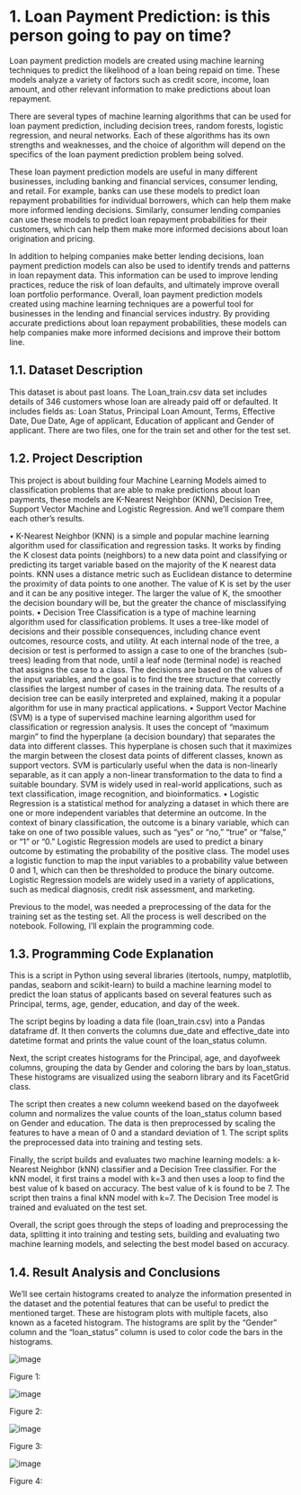 # 1. Loan Payment Prediction: is this person going to pay on time?

Loan payment prediction models are created using machine learning techniques to predict the likelihood of a loan being repaid on time. These models analyze a variety of factors such as credit score, income, loan amount, and other relevant information to make predictions about loan repayment.

There are several types of machine learning algorithms that can be used for loan payment prediction, including decision trees, random forests, logistic regression, and neural networks. Each of these algorithms has its own strengths and weaknesses, and the choice of algorithm will depend on the specifics of the loan payment prediction problem being solved.

These loan payment prediction models are useful in many different businesses, including banking and financial services, consumer lending, and retail. For example, banks can use these models to predict loan repayment probabilities for individual borrowers, which can help them make more informed lending decisions. Similarly, consumer lending companies can use these models to predict loan repayment probabilities for their customers, which can help them make more informed decisions about loan origination and pricing.

In addition to helping companies make better lending decisions, loan payment prediction models can also be used to identify trends and patterns in loan repayment data. This information can be used to improve lending practices, reduce the risk of loan defaults, and ultimately improve overall loan portfolio performance.
Overall, loan payment prediction models created using machine learning techniques are a powerful tool for businesses in the lending and financial services industry. By providing accurate predictions about loan repayment probabilities, these models can help companies make more informed decisions and improve their bottom line.

## 1.1. Dataset Description

This dataset is about past loans. The Loan_train.csv data set includes details of 346 customers whose loan are already paid off or defaulted. It includes fields as: Loan Status, Principal Loan Amount, Terms, Effective Date, Due Date, Age of applicant, Education of applicant and Gender of applicant. There are two files, one for the train set and other for the test set.

## 1.2. Project Description

This project is about building four Machine Learning Models aimed to classification problems that are able to make predictions about loan payments, these models are K-Nearest Neighbor (KNN), Decision Tree, Support Vector Machine and Logistic Regression. And we’ll compare them each other’s results.

•	K-Nearest Neighbor (KNN) is a simple and popular machine learning algorithm used for classification and regression tasks. It works by finding the K closest data points (neighbors) to a new data point and classifying or predicting its target variable based on the majority of the K nearest data points. KNN uses a distance metric such as Euclidean distance to determine the proximity of data points to one another. The value of K is set by the user and it can be any positive integer. The larger the value of K, the smoother the decision boundary will be, but the greater the chance of misclassifying points.
•	Decision Tree Classification is a type of machine learning algorithm used for classification problems. It uses a tree-like model of decisions and their possible consequences, including chance event outcomes, resource costs, and utility. At each internal node of the tree, a decision or test is performed to assign a case to one of the branches (sub-trees) leading from that node, until a leaf node (terminal node) is reached that assigns the case to a class. The decisions are based on the values of the input variables, and the goal is to find the tree structure that correctly classifies the largest number of cases in the training data. The results of a decision tree can be easily interpreted and explained, making it a popular algorithm for use in many practical applications.
•	Support Vector Machine (SVM) is a type of supervised machine learning algorithm used for classification or regression analysis. It uses the concept of “maximum margin” to find the hyperplane (a decision boundary) that separates the data into different classes. This hyperplane is chosen such that it maximizes the margin between the closest data points of different classes, known as support vectors. SVM is particularly useful when the data is non-linearly separable, as it can apply a non-linear transformation to the data to find a suitable boundary. SVM is widely used in real-world applications, such as text classification, image recognition, and bioinformatics.
•	Logistic Regression is a statistical method for analyzing a dataset in which there are one or more independent variables that determine an outcome. In the context of binary classification, the outcome is a binary variable, which can take on one of two possible values, such as “yes” or “no,” “true” or “false,” or “1” or “0.” Logistic Regression models are used to predict a binary outcome by estimating the probability of the positive class. The model uses a logistic function to map the input variables to a probability value between 0 and 1, which can then be thresholded to produce the binary outcome. Logistic Regression models are widely used in a variety of applications, such as medical diagnosis, credit risk assessment, and marketing.

Previous to the model, was needed a preprocessing of the data for the training set as the testing set. All the process is well described on the notebook. Following, I’ll explain the programming code.

## 1.3. Programming Code Explanation

This is a script in Python using several libraries (itertools, numpy, matplotlib, pandas, seaborn and scikit-learn) to build a machine learning model to predict the loan status of applicants based on several features such as Principal, terms, age, gender, education, and day of the week.

The script begins by loading a data file (loan_train.csv) into a Pandas dataframe df. It then converts the columns due_date and effective_date into datetime format and prints the value count of the loan_status column.

Next, the script creates histograms for the Principal, age, and dayofweek columns, grouping the data by Gender and coloring the bars by loan_status. These histograms are visualized using the seaborn library and its FacetGrid class.

The script then creates a new column weekend based on the dayofweek column and normalizes the value counts of the loan_status column based on Gender and education. The data is then preprocessed by scaling the features to have a mean of 0 and a standard deviation of 1. The script splits the preprocessed data into training and testing sets.

Finally, the script builds and evaluates two machine learning models: a k-Nearest Neighbor (kNN) classifier and a Decision Tree classifier. For the kNN model, it first trains a model with k=3 and then uses a loop to find the best value of k based on accuracy. The best value of k is found to be 7. The script then trains a final kNN model with k=7. The Decision Tree model is trained and evaluated on the test set.

Overall, the script goes through the steps of loading and preprocessing the data, splitting it into training and testing sets, building and evaluating two machine learning models, and selecting the best model based on accuracy.

## 1.4. Result Analysis and Conclusions

We’ll see certain histograms created to analyze the information presented in the dataset and the potential features that can be useful to predict the mentioned target. These are histogram plots with multiple facets, also known as a faceted histogram. The histograms are split by the “Gender” column and the “loan_status” column is used to color code the bars in the histograms.

![image](https://user-images.githubusercontent.com/43154438/229928018-c6b84a74-f2d6-4405-a800-631018075390.png)

Figure 1: 

![image](https://user-images.githubusercontent.com/43154438/229928095-f8b50fe6-62c0-4418-9210-448422f79c61.png)

Figure 2: 

![image](https://user-images.githubusercontent.com/43154438/229928161-88823c86-e201-467f-b29c-dfbd79e21c8f.png)

Figure 3: 

![image](https://user-images.githubusercontent.com/43154438/229928199-98fdcf31-8b20-4139-8062-2b5baeff7ae7.png)

Figure 4: 
